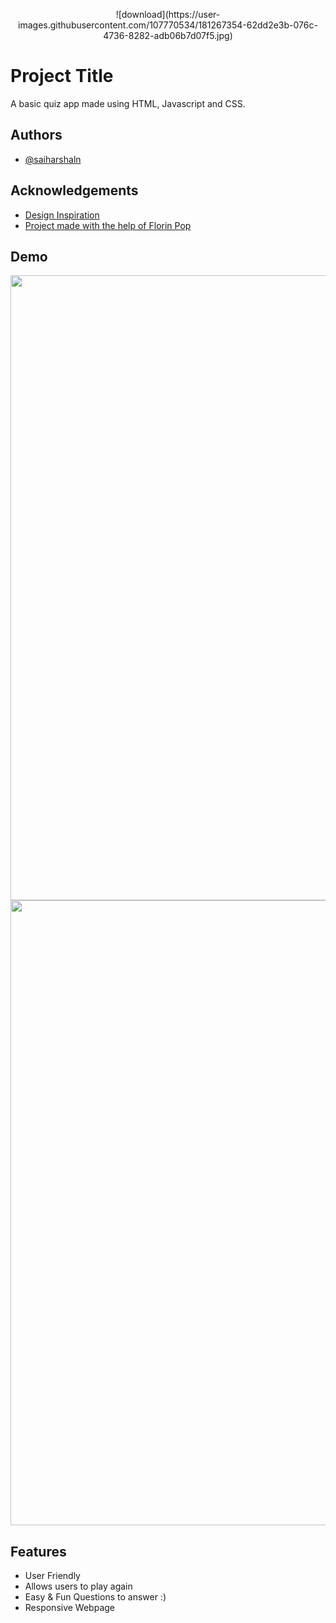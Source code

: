 <p align="center">
 ![download](https://user-images.githubusercontent.com/107770534/181267354-62dd2e3b-076c-4736-8282-adb06b7d07f5.jpg)
</p>


# Project Title

A basic quiz app made using HTML, Javascript and CSS.


## Authors

- [@saiharshaln](https://github.com/saiharshaln)


## Acknowledgements

 - [Design Inspiration](https://uidesigndaily.com/)
 - [Project made with the help of Florin Pop](https://www.youtube.com/c/FlorinPop)


## Demo

<img src="https://i.gyazo.com/86e180bcb5834e03135e9c909b225d64.gif" width="1000px">
<img src="https://i.gyazo.com/39a2dab99ba80d35afcd42c3d2da352d.gif" width="1000px">

## Features

- User Friendly
- Allows users to play again
- Easy & Fun Questions to answer :)
- Responsive Webpage

